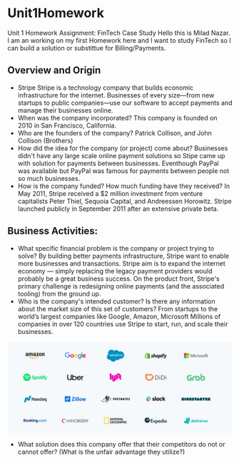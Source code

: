 # Unit1Homework
Unit 1 Homework Assignment: FinTech Case Study
Hello this is Milad Nazar. I am an working on my first Homework here and I want to study FinTech so I can build a solution or substittue for Billing/Payments. 
## Overview and Origin
* Stripe
Stripe is a technology company that builds economic infrastructure for the internet. Businesses of every size—from new startups to public companies—use our software to accept payments and manage their businesses online.
* When was the company incorporated?
This company is founded on 2010 in San Francisco, California. 
* Who are the founders of the company?
Patrick Collison, and John Collison (Brothers)
* How did the idea for the company (or project) come about?
Businesses didn't have any large scale online payment solutions so Stipe came up with solution for payments between businesses. Eventhough PayPal was available but PayPal was famous for payments between people not so much businesses. 
* How is the company funded? How much funding have they received?
In May 2011, Stripe received a $2 million investment from venture capitalists Peter Thiel, Sequoia Capital, and Andreessen Horowitz. Stripe launched publicly in September 2011 after an extensive private beta.
## Business Activities:
* What specific financial problem is the company or project trying to solve?
By building better payments infrastructure, Stripe want to enable more businesses and transactions. Stripe aim is to expand the internet economy — simply replacing the legacy payment providers would probably be a great business success.
On the product front, Stripe's primary challenge is redesigning online payments (and the associated tooling) from the ground up. 
* Who is the company's intended customer?  Is there any information about the market size of this set of customers?
From startups to the world’s largest companies like Google, Amazon, Microsoft
Millions of companies in over 120 countries use Stripe to start, run, and scale their businesses.

![alt text](customers.jpg)

* What solution does this company offer that their competitors do not or cannot offer? (What is the unfair advantage they utilize?)